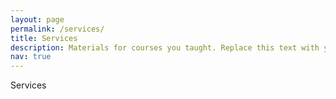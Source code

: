 ```yaml
---
layout: page
permalink: /services/
title: Services
description: Materials for courses you taught. Replace this text with your description.
nav: true
---
```


Services